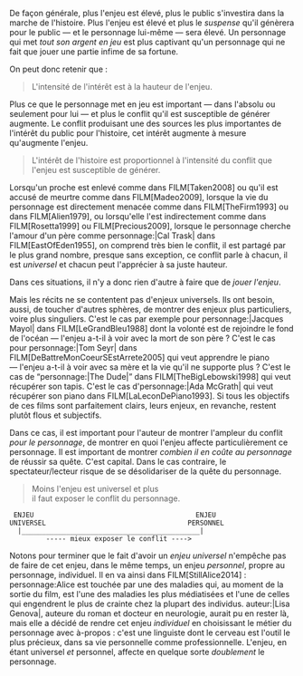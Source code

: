 <!-- Page: La Hauteur de l'enjeu -->


De façon générale, plus l'enjeu est élevé, plus le public s'investira dans la marche de l'histoire. Plus l'enjeu est élevé et plus le *suspense* qu'il génèrera pour le public — et le personnage lui-même — sera élevé. Un personnage qui met *tout son argent en jeu* est plus captivant qu'un personnage qui ne fait que jouer une partie infime de sa fortune.

On peut donc retenir que :

> L'intensité de l'intérêt est à la hauteur de l'enjeu.

Plus ce que le personnage met en jeu est important — dans l'absolu ou seulement pour lui — et plus le conflit qu'il est susceptible de générer augmente. Le conflit produisant une des sources les plus importantes de l'intérêt du public pour l'histoire, cet intérêt augmente à mesure qu'augmente l'enjeu.

> L'intérêt de l'histoire est proportionnel à l'intensité du conflit que l'enjeu est susceptible de générer.

Lorsqu'un proche est enlevé comme dans FILM[Taken2008] ou qu'il est accusé de meurtre comme dans FILM[Madeo2009], lorsque la vie du personnage est directement menacée comme dans FILM[TheFirm1993] ou dans FILM[Alien1979], ou lorsqu'elle l'est indirectement comme dans FILM[Rosetta1999] ou FILM[Precious2009], lorsque le personnage cherche l'amour d'un père comme personnage:|Cal Trask| dans FILM[EastOfEden1955], on comprend très bien le conflit, il est partagé par le plus grand nombre, presque sans exception, ce conflit parle à chacun, il est *universel* et chacun peut l'apprécier à sa juste hauteur.

Dans ces situations, il n'y a donc rien d'autre à faire que de *jouer l'enjeu*.

Mais les récits ne se contentent pas d'enjeux universels. Ils ont besoin, aussi, de toucher d'autres sphères, de montrer des enjeux plus particuliers, voire plus singuliers. C'est le cas par exemple pour personnage:|Jacques Mayol| dans FILM[LeGrandBleu1988] dont la volonté est de rejoindre le fond de l'océan — l'enjeu a-t-il à voir avec la mort de son père ? C'est le cas pour personnage:|Tom Seyr| dans FILM[DeBattreMonCoeurSEstArrete2005] qui veut apprendre le piano — l'enjeu a-t-il à voir avec sa mère et la vie qu'il ne supporte plus ? C'est le cas de “personnage:|The Dude|” dans FILM[TheBigLebowski1998] qui veut récupérer son tapis. C'est le cas d'personnage:|Ada McGrath| qui veut récupérer son piano dans FILM[LaLeconDePiano1993]. Si tous les objectifs de ces films sont parfaitement clairs, leurs enjeux, en revanche, restent plutôt flous et subjectifs. 

Dans ce cas, il est important pour l'auteur de montrer l'ampleur du conflit *pour le personnage*, de montrer en quoi l'enjeu affecte particulièrement ce personnage. Il est important de montrer *combien il en coûte au personnage* de réussir sa quête. C'est capital. Dans le cas contraire, le spectateur/lecteur risque de se désolidariser de la quête du personnage.

> Moins l'enjeu est universel et plus<br>il faut exposer le conflit du personnage.


     ENJEU                                        ENJEU
    UNIVERSEL                                   PERSONNEL
      |____________________________________________|
             ----- mieux exposer le conflit ---->

Notons pour terminer que le fait d'avoir un *enjeu universel* n'empêche pas de faire de cet enjeu, dans le même temps, un enjeu *personnel*, propre au personnage, individuel. Il en va ainsi dans FILM[StillAlice2014] : personnage:Alice est touchée par une des maladies qui, au moment de la sortie du film, est l'une des maladies les plus médiatisées et l'une de celles qui engendrent le plus de crainte chez la plupart des individus. auteur:|Lisa Genova|, auteure du roman et docteur en neurologie, aurait pu en rester là, mais elle a décidé de rendre cet enjeu *individuel* en choisissant le métier du personnage avec à-propos : c'est une linguiste dont le cerveau est l'outil le plus précieux, dans sa vie personnelle comme professionnelle. L'enjeu, en étant universel *et* personnel, affecte en quelque sorte *doublement* le personnage.
